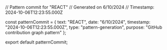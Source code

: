 // Pattern commit for "REACT"
// Generated on 6/10/2024
// Timestamp: 2024-10-06T12:23:55.000Z

const patternCommit = {
  text: "REACT",
  date: "6/10/2024",
  timestamp: "2024-10-06T12:23:55.000Z",
  type: "pattern-generation",
  purpose: "GitHub contribution graph pattern"
};

export default patternCommit;
